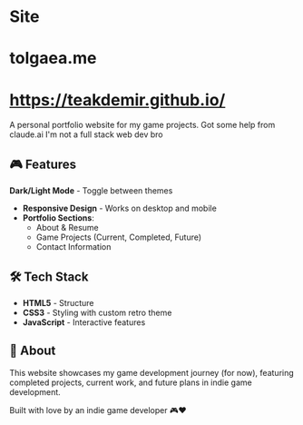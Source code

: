 # Site
# tolgaea.me
# https://teakdemir.github.io/

A personal portfolio website for my game projects.
Got some help from claude.ai
I'm not a full stack web dev bro

## 🎮 Features
 **Dark/Light Mode** - Toggle between themes
- **Responsive Design** - Works on desktop and mobile
- **Portfolio Sections**:
  - About & Resume
  - Game Projects (Current, Completed, Future)
  - Contact Information

## 🛠️ Tech Stack

- **HTML5** - Structure
- **CSS3** - Styling with custom retro theme
- **JavaScript** - Interactive features

## 🎯 About

This website showcases my game development journey (for now), featuring completed projects, current work, and future plans in indie game development.

Built with love by an indie game developer 🎮❤️
